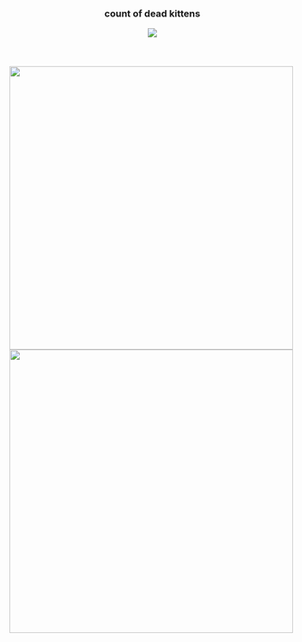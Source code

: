 <div>
  <div align="center">
    <h3>count of dead kittens</h3>
    <img src="https://profile-counter.glitch.me/DRainEm0/count.svg"/>
  </div>
</div>
<br clear="both"/>
<br clear="both"/>
<br clear="both"/>
<div>
  <img align="center" height="500" src="https://www.gifcen.com/wp-content/uploads/2022/05/shadow-the-hedgehog-gif-7.gif"/>
  <img align="center" height="500" src="[https://www.gifcen.com/wp-content/uploads/2022/05/shadow-the-hedgehog-gif-7.gif](https://tenor.com/ru/view/touhou-flandre-scarlet-cocotale-gif-24723197)"/>
</div>

